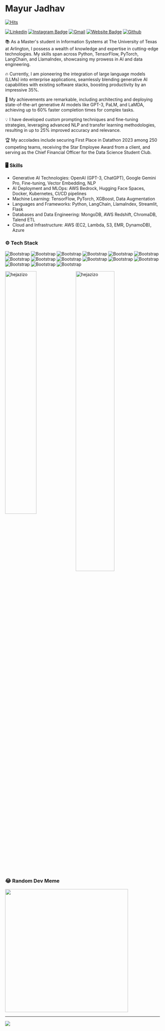 # Mayur Jadhav

[![Hits](https://hits.seeyoufarm.com/api/count/incr/badge.svg?url=https%3A%2F%2Fgithub.com%2Fhejazizo%2Fhejazizo&count_bg=%2379C83D&title_bg=%23555555&icon=&icon_color=%23E7E7E7&title=Profile+Views&edge_flat=false)](https://hits.seeyoufarm.com)

[![Linkedin](https://img.shields.io/badge/-LinkedIn-blue?style=flat&logo=Linkedin&logoColor=white)](https://www.linkedin.com/in/mayurjv/)
[![Instagram Badge](https://img.shields.io/badge/-Instagram-purple?logo=instagram&logoColor=white&link=https://instagram.com/mayur_jv/)](https://www.instagram.com/mayur_jv)
[![Gmail](https://img.shields.io/badge/-Gmail-c14438?style=flat&logo=Gmail&logoColor=white)](mailto:mayurjadhavsm@gmail.com)
[![Website Badge](https://img.shields.io/badge/-Website-c14438?style=flat&logo=Google-Chrome&logoColor=white&link=https://mayurjadhav-1998.github.io/Resume/)](https://mayurjadhav-1998.github.io/Resume/)
[![Github](https://img.shields.io/github/followers/hejazizo?label=Follow&style=social)](https://github.com/hejazizo)

📚 As a Master's student in Information Systems at The University of Texas at Arlington, I possess a wealth of knowledge and expertise in cutting-edge technologies. My skills span across Python, TensorFlow, PyTorch, LangChain, and LlamaIndex, showcasing my prowess in AI and data engineering.  

🔥 Currently, I am pioneering the integration of large language models (LLMs) into enterprise applications, seamlessly blending generative AI capabilities with existing software stacks, boosting productivity by an impressive 35%. 

🚀 My achievements are remarkable, including architecting and deploying state-of-the-art generative AI models like GPT-3, PaLM, and LaMDA, achieving up to 60% faster completion times for complex tasks. 

💡 I have developed custom prompting techniques and fine-tuning strategies, leveraging advanced NLP and transfer learning methodologies, resulting in up to 25% improved accuracy and relevance. 

🏆 My accolades include securing First Place in Datathon 2023 among 250 competing teams, receiving the Star Employee Award from a client, and serving as the Chief Financial Officer for the Data Science Student Club.


### 🖥 Skills

- Generative AI Technologies: OpenAI (GPT-3, ChatGPT), Google Gemini Pro, Fine-tuning, Vector Embedding, NLP
- AI Deployment and MLOps: AWS Bedrock, Hugging Face Spaces, Docker, Kubernetes, CI/CD pipelines
- Machine Learning: TensorFlow, PyTorch, XGBoost, Data Augmentation
- Languages and Frameworks: Python, LangChain, LlamaIndex, Streamlit, Flask
- Databases and Data Engineering: MongoDB, AWS Redshift, ChromaDB, Talend ETL
- Cloud and Infrastructure: AWS (EC2, Lambda, S3, EMR, DynamoDB), Azure
### ⚙️ Tech Stack

![Bootstrap](https://img.shields.io/badge/-Python-05122A?style=flat-square&logo=Python&color=353535) ![Bootstrap](https://img.shields.io/badge/-Docker-05122A?style=flat-square&logo=Docker&color=353535) ![Bootstrap](https://img.shields.io/badge/-Kubernetes-05122A?style=flat-square&logo=Kubernetes&color=353535) ![Bootstrap](https://img.shields.io/badge/-TensorFlow-05122A?style=flat-square&logo=TensorFlow&color=353535) ![Bootstrap](https://img.shields.io/badge/-PyTorch-05122A?style=flat-square&logo=PyTorch&color=353535) ![Bootstrap](https://img.shields.io/badge/-Scikit%20Learn-05122A?style=flat-square&logo=Scikit-Learn&color=353535) ![Bootstrap](https://img.shields.io/badge/-MongoDB-05122A?style=flat-square&logo=MongoDB&color=353535) ![Bootstrap](https://img.shields.io/badge/-MySQL-05122A?style=flat-square&logo=MySQL&color=353535) ![Bootstrap](https://img.shields.io/badge/-PostgreSQL-05122A?style=flat-square&logo=PostgreSQL&color=353535) ![Bootstrap](https://img.shields.io/badge/-Pandas-05122A?style=flat-square&logo=Pandas&color=353535) ![Bootstrap](https://img.shields.io/badge/-Numpy-05122A?style=flat-square&logo=Numpy&color=353535) ![Bootstrap](https://img.shields.io/badge/-Matplotlib-05122A?style=flat-square&logo=Matplotlib&color=353535) ![Bootstrap](https://img.shields.io/badge/-Flask-05122A?style=flat-square&logo=Flask&color=353535) ![Bootstrap](https://img.shields.io/badge/-Django-05122A?style=flat-square&logo=Django&color=353535) ![Bootstrap](https://img.shields.io/badge/-Visual%20Studio%20Code-05122A?style=flat-square&logo=Visual-Studio-Code&color=353535)

<div>
  <img width="45%" align="left" src="https://github-readme-stats.vercel.app/api/top-langs?username=hejazizo&show_icons=true&locale=en&layout=compact" alt="hejazizo" />
  <img width="50%"  src="https://github-readme-streak-stats.herokuapp.com/?user=hejazizo&" alt="hejazizo" />
</div>


### 😂 Random Dev Meme
<img src='https://memer-new.vercel.app/' style="height: 400px;"/>

---
[![](https://visitcount.itsvg.in/api?id=Mayurjadhav-1998&icon=0&color=0)](https://visitcount.itsvg.in)

